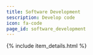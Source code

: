 ```yaml
---
title: Software Development
sescription: Develop code
icon: fa-code
page_id: software_development
---
```

{% include item_details.html %}